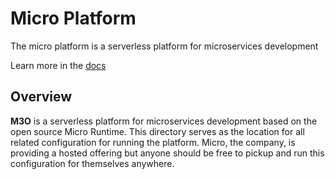 # Micro Platform

The micro platform is a serverless platform for microservices development

Learn more in the [docs](https://micro.mu/docs/platform.html)

## Overview

**M3O** is a serverless platform for microservices development based on the open source Micro Runtime. 
This directory serves as the location for all related configuration for running the platform. Micro, the company, 
is providing a hosted offering but anyone should be free to pickup and run this configuration for themselves anywhere.
